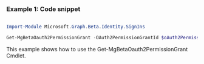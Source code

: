 ### Example 1: Code snippet

```powershell

Import-Module Microsoft.Graph.Beta.Identity.SignIns

Get-MgBetaOauth2PermissionGrant -OAuth2PermissionGrantId $oAuth2PermissionGrantId

```
This example shows how to use the Get-MgBetaOauth2PermissionGrant Cmdlet.

